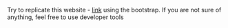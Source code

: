 Try to replicate this website - [link](https://raw.githack.com/geeksterin/full-stack-exercises/main/Bootstrap/Projects%20page/index.html)  using the bootstrap. If you are not sure of anything, feel free to use developer tools
